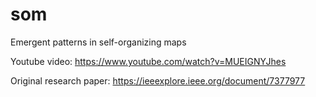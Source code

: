 # som
Emergent patterns in self-organizing maps

Youtube video:
https://www.youtube.com/watch?v=MUEIGNYJhes

Original research paper:
https://ieeexplore.ieee.org/document/7377977

